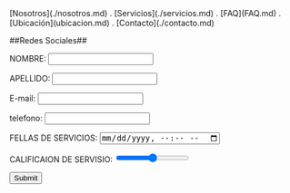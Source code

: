 </form>[Nosotros](./nosotros.md) . [Servicios](./servicios.md) . [FAQ](FAQ.md) . [Ubicación](ubicacion.md) . [Contacto](./contacto.md)


##Redes Sociales##

<form action="https://formspree.io/f/xqkndqno" method="post">
NOMBRE: <input type="text" name="name"><br>
  
APELLIDO: <input type="text" apellido="name"><br>
  
E-mail: <input type="text" name="email"><br>
  
telefono: <input type="tel">
  
FELLAS DE SERVICIOS: <input type="datetime-local">
  
CALIFICAION DE SERVISIO: <input type="range">

<input type="submit">
</form>
